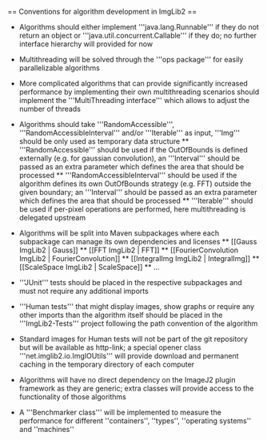 == Conventions for algorithm development in ImgLib2 ==

* Algorithms should either implement '''java.lang.Runnable''' if they do not return an object or '''java.util.concurrent.Callable''' if they do; no further interface hierarchy will provided for now

* Multithreading will be solved through the '''ops package''' for easily parallelizable algorithms

* More complicated algorithms that can provide significantly increased performance by implementing their own multithreading scenarios should implement the '''MultiThreading interface''' which allows to adjust the number of threads

* Algorithms should take '''RandomAccessible''', '''RandomAccessibleInterval''' and/or '''Iterable''' as input, '''Img''' should be only used as temporary data structure
** '''RandomAccessible''' should be used if the OutOfBounds is defined externally (e.g. for gaussian convolution), an '''Interval''' should be passed as an extra parameter which defines the area that should be processed
** '''RandomAccessibleInterval''' should be used if the algorithm defines its own OutOfBounds strategy (e.g. FFT) outside the given boundary; an '''Interval''' should be passed as an extra parameter which defines the area that should be processed
** '''Iterable''' should be used if per-pixel operations are performed, here multithreading is delegated upstream

* Algorithms will be split into Maven subpackages where each subpackage can manage its own dependencies and licenses
** [[Gauss ImgLib2 | Gauss]]
** [[FFT ImgLib2 | FFT]]
** [[FourierConvolution ImgLib2 | FourierConvolution]]
** [[IntegralImg ImgLib2 | IntegralImg]]
** [[ScaleSpace ImgLib2 | ScaleSpace]]
** ...

* '''JUnit''' tests should be placed in the respective subpackages and must not require any additional imports

* '''Human tests''' that might display images, show graphs or require any other imports than the algorithm itself should be placed in the '''ImgLib2-Tests''' project following the path convention of the algorithm

* Standard images for Human tests will not be part of the git repository but will be available as http-link; a special opener class '''net.imglib2.io.ImgIOUtils''' will provide download and permanent caching in the temporary directory of each computer

* Algorithms will have no direct dependency on the ImageJ2 plugin framework as they are generic; extra classes will provide access to the functionality of those algorithms

* A '''Benchmarker class''' will be implemented to measure the performance for different ''containers'', ''types'', ''operating systems'' and ''machines''
